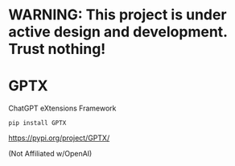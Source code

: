 # WARNING: This project is under active design and development. Trust nothing!

# GPTX

ChatGPT eXtensions Framework 

`pip install GPTX`

https://pypi.org/project/GPTX/

(Not Affiliated w/OpenAI)
